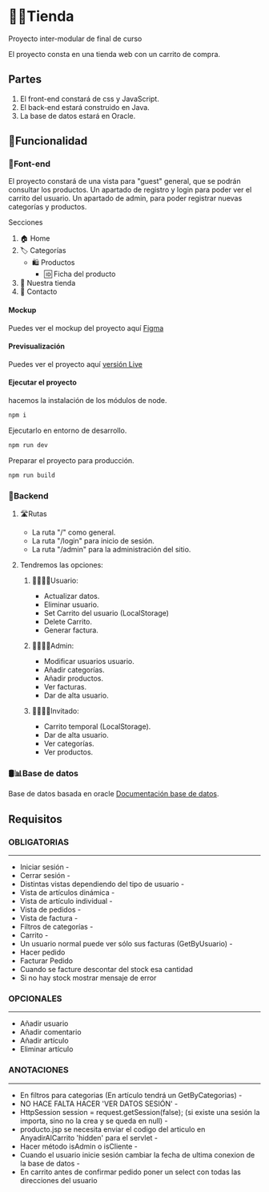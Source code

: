 # 🏪🛒Tienda

Proyecto inter-modular de final de curso

El proyecto consta en una tienda web con un carrito de compra.

## Partes

1. El front-end constará de css y JavaScript.
2. El back-end estará construido en Java.
3. La base de datos estará en Oracle.

## 🔩Funcionalidad

### 🌈Font-end

El proyecto constará de una vista para "guest" general, que se podrán consultar los productos.
Un apartado de registro y login para poder ver el carrito del usuario.
Un apartado de admin, para poder registrar nuevas categorías y productos.

Secciones

1. 🏠 Home
2. 🏷️ Categorías
    * 🛍️ Productos
        * 🆔 Ficha del producto
3. 🏪 Nuestra tienda
4. 📧 Contacto

#### Mockup

Puedes ver el mockup del proyecto aquí [Figma](https://www.figma.com/file/8G9xQP1LFwZPP0mHR8pXcB/Plort-marquet?node-id=1%3A2&t=yRjYLueuugNaM6ap-1)

#### Previsualización

Puedes ver el proyecto aquí [versión Live](https://ipriespm.github.io/tienda_1daw/frontend/dist/)

#### Ejecutar el proyecto

hacemos la instalación de los módulos de node.

```bash
npm i
```

Ejecutarlo en entorno de desarrollo.

```bash
npm run dev
```

Preparar el proyecto para producción.

```bash
npm run build
```

### 🤖Backend

1. 🛣Rutas

    * La ruta "/" como general.
    * La ruta "/login" para inicio de sesión.
    * La ruta "/admin" para la administración del sitio.

2. Tendremos las opciones:

    1. 🙍‍♂️🙍‍♀️Usuario:
        * Actualizar datos.
        * Eliminar usuario.
        * Set Carrito del usuario (LocalStorage)
        * Delete Carrito.
        * Generar factura.

    2. 👩‍💻👩‍💻Admin:
        * Modificar usuarios usuario.
        * Añadir categorías.
        * Añadir productos.
        * Ver facturas.
        * Dar de alta usuario.

    3. 🤸‍♂️🤸‍♀️Invitado:
        * Carrito temporal (LocalStorage).
        * Dar de alta usuario.
        * Ver categorías.
        * Ver productos.

### 🛢📊Base de datos

Base de datos basada en oracle [Documentación base de datos](https://github.com/IPRIESPM/tienda_1daw/blob/main/Base%20de%20datos/ModeloRelacional.md).

## Requisitos

### OBLIGATORIAS

-------------------------------

* Iniciar sesión -
* Cerrar sesión -
* Distintas vistas dependiendo del tipo de usuario -
* Vista de artículos dinámica -
* Vista de artículo individual -
* Vista de pedidos -
* Vista de factura -
* Filtros de categorías -
* Carrito -
* Un usuario normal puede ver sólo sus facturas (GetByUsuario) -
* Hacer pedido
* Facturar Pedido
* Cuando se facture descontar del stock esa cantidad
* Si no hay stock mostrar mensaje de error

### OPCIONALES

-------------------------------

* Añadir usuario
* Añadir comentario
* Añadir artículo
* Eliminar artículo

### ANOTACIONES

-------------------------------

* En filtros para categorias (En artículo tendrá un GetByCategorias) -
* NO HACE FALTA HACER 'VER DATOS SESIÓN' -
* HttpSession session = request.getSession(false); (si existe una sesión la importa, sino no la crea y se queda en null) -
* producto.jsp se necesita enviar el codigo del articulo en AnyadirAlCarrito 'hidden' para el servlet -
* Hacer método isAdmin o isCliente -
* Cuando el usuario inicie sesión cambiar la fecha de ultima conexion de la base de datos -
* En carrito antes de confirmar pedido poner un select con todas las direcciones del usuario
